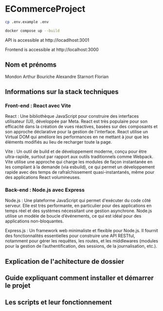 # ECommerceProject

```bash
cp .env.example .env
```

```bash
docker compose up --build
```

API is accessible at http://locadlhost:3001

Frontend is accessible at http://localhost:3000


## Nom et prénoms 
Mondon Arthur
Bouriche Alexandre 
Starnort Florian


## Informations sur la stack techniques
### Front-end : React avec Vite
React : Une bibliothèque JavaScript pour construire des interfaces utilisateur (UI), développée par Meta. React est très populaire pour son efficacité dans la création de vues réactives, basées sur des composants et son approche déclarative pour la gestion de l'interface. React utilise un Virtual DOM qui améliore les performances en ne mettant à jour que les éléments modifiés au lieu de recharger toute la page.

Vite : Un outil de build et de développement moderne, conçu pour être ultra-rapide, surtout par rapport aux outils traditionnels comme Webpack. Vite utilise une approche qui charge les modules de façon instantanée en les compilant à la demande (via esbuild), ce qui permet un développement rapide avec des temps de rafraîchissement quasi-instantanés, même pour des applications React volumineuses.


### Back-end : Node.js avec Express
Node.js : Une plateforme JavaScript qui permet d'exécuter du code côté serveur. Elle est très performante, en particulier pour des applications en temps réel et des systèmes nécessitant une gestion asynchrone.
Node.js utilise un modèle de boucle d’événements, ce qui est idéal pour des applications non-bloquantes.

Express.js : Un framework web minimaliste et flexible pour Node.js. Il fournit des fonctionnalités essentielles pour construire une API RESTful, notamment pour gérer les requêtes, les routes, et les middlewares (modules pour la gestion de l’authentification, des sessions, de la journalisation, etc.).




## Explication de l'achitecture de dossier



## Guide expliquant comment installer et démarrer le projet



## Les scripts et leur fonctionnement